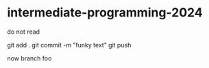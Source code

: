 # intermediate-programming-2024

 do not read

git add .
git commit -m "funky text"
git push

now branch foo